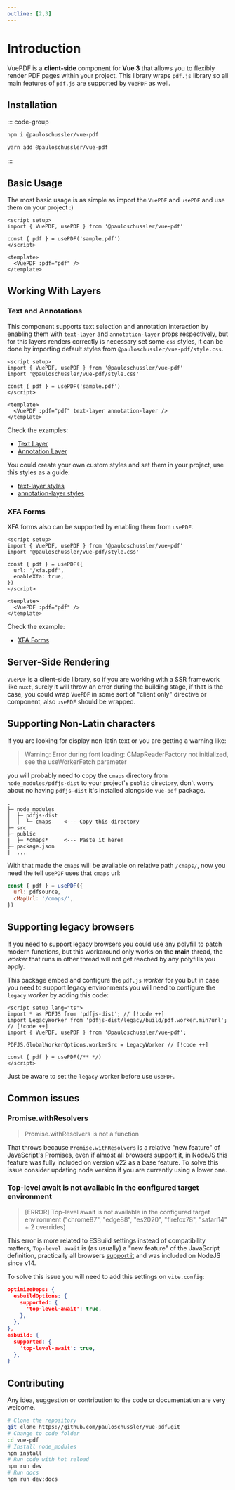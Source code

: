 ```yaml
---
outline: [2,3]
---
```


# Introduction

VuePDF is a **client-side** component for **Vue 3** that allows you to flexibly render PDF pages within your project. This library wraps `pdf.js` library so all main features of `pdf.js` are supported by `VuePDF` as well. 

## Installation

::: code-group
```sh [npm]
npm i @pauloschussler/vue-pdf
```

```sh [yarn]
yarn add @pauloschussler/vue-pdf
```
:::

## Basic Usage

The most basic usage is as simple as import the `VuePDF` and `usePDF` and use them on your project :)

```vue
<script setup>
import { VuePDF, usePDF } from '@pauloschussler/vue-pdf'

const { pdf } = usePDF('sample.pdf')
</script>

<template>
  <VuePDF :pdf="pdf" />
</template>
```

## Working With Layers

### Text and Annotations

This component supports text selection and annotation interaction by enabling them with `text-layer` and `annotation-layer` props respectively, but for this layers renders correctly is necessary set some `css` styles, it can be done by importing default styles from `@pauloschussler/vue-pdf/style.css`.

```vue
<script setup>
import { VuePDF, usePDF } from '@pauloschussler/vue-pdf'
import '@pauloschussler/vue-pdf/style.css'

const { pdf } = usePDF('sample.pdf')
</script>

<template>
  <VuePDF :pdf="pdf" text-layer annotation-layer />
</template>
```

Check the examples:

- [Text Layer](../examples/basic/text_layer.md)
- [Annotation Layer](../examples/basic/annotation_layer.md.md)

You could create your own custom styles and set them in your project, use this styles as a guide:

- [text-layer styles](https://github.com/mozilla/pdf.js/blob/master/web/text_layer_builder.css)
- [annotation-layer styles](https://github.com/mozilla/pdf.js/blob/master/web/annotation_layer_builder.css)

### XFA Forms
XFA forms also can be supported by enabling them from `usePDF`.

```vue
<script setup>
import { VuePDF, usePDF } from '@pauloschussler/vue-pdf'
import '@pauloschussler/vue-pdf/style.css'

const { pdf } = usePDF({
  url: '/xfa.pdf',
  enableXfa: true,
})
</script>

<template>
  <VuePDF :pdf="pdf" />
</template>
```

Check the example:

- [XFA Forms](../examples/basic/xfa_layer.md)

## Server-Side Rendering

`VuePDF` is a client-side library, so if you are working with a SSR framework like `nuxt`, surely it will throw an error during the building stage, if that is the case, you could wrap `VuePDF` in some sort of "client only" directive or component, also `usePDF` should be wrapped.

## Supporting Non-Latin characters

If you are looking for display non-latin text or you are getting a warning like:
> Warning: Error during font loading: CMapReaderFactory not initialized, see the useWorkerFetch parameter

you will probably need to copy the `cmaps` directory from `node_modules/pdfjs-dist` to your project's `public` directory, don't worry about no having `pdfjs-dist` it's installed alongside `vue-pdf` package.


```
.
├─ node_modules
│  ├─ pdfjs-dist
│  │  └─ cmaps    <--- Copy this directory
├─ src
├─ public         
|  ├─ *cmaps*     <--- Paste it here!
├─ package.json
|  ...
```

With that made the `cmaps` will be available on relative path `/cmaps/`, now you need the tell `usePDF` uses that `cmaps` url:

```js
const { pdf } = usePDF({
  url: pdfsource,
  cMapUrl: '/cmaps/',
})
```

## Supporting legacy browsers

If you need to support legacy browsers you could use any polyfill to patch modern functions, but this workaround only works on the **main** thread, the *worker* that runs in other thread will not get reached by any polyfills you apply. 

This package embed and configure the `pdf.js` *worker* for you but in case you need to support legacy environments you will need to configure the `legacy` *worker* by adding this code:

```vue
<script setup lang="ts">
import * as PDFJS from 'pdfjs-dist'; // [!code ++]
import LegacyWorker from 'pdfjs-dist/legacy/build/pdf.worker.min?url'; // [!code ++]
import { VuePDF, usePDF } from '@pauloschussler/vue-pdf';

PDFJS.GlobalWorkerOptions.workerSrc = LegacyWorker // [!code ++]

const { pdf } = usePDF(/** */)
</script>
```

Just be aware to set the `legacy` worker before use `usePDF`.

## Common issues

### Promise.withResolvers <badge type="tip" text="+v1.10" vertical="middle" />

> Promise.withResolvers is not a function

That throws because `Promise.withResolvers` is a relative "new feature" of JavaScript's Promises, even if almost all browsers [support it](https://caniuse.com/?search=withResolvers), in NodeJS this feature was fully included on version v22 as a base feature. To solve this issue consider updating node version if you are currently using a lower one.

### Top-level await is not available in the configured target environment <badge type="tip" text="+v1.10" vertical="middle" />

> [ERROR] Top-level await is not available in the configured target environment ("chrome87", "edge88", "es2020", "firefox78", "safari14" + 2 overrides)

This error is more related to ESBuild settings instead of compatibility matters, `Top-level await` is (as usually) a "new feature" of the JavaScript definition, practically all browsers [support it](https://caniuse.com/?search=top-level%20await) and was included on NodeJS since v14.

To solve this issue you will need to add this settings on `vite.config`:

```json
optimizeDeps: {
  esbuildOptions: {
    supported: {
      'top-level-await': true,
    },
  },
},
esbuild: {
  supported: {
    'top-level-await': true,
  },
}
```

## Contributing

Any idea, suggestion or contribution to the code or documentation are very welcome.

```sh
# Clone the repository
git clone https://github.com/pauloschussler/vue-pdf.git
# Change to code folder
cd vue-pdf
# Install node_modules
npm install
# Run code with hot reload
npm run dev
# Run docs
npm run dev:docs
```
